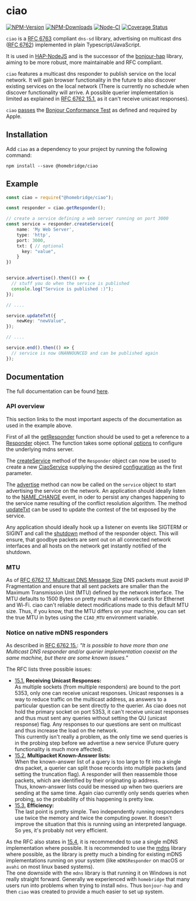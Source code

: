 # ciao

[![NPM-Version](https://badgen.net/npm/v/@homebridge/ciao)](https://www.npmjs.org/package/@homebridge/ciao)
[![NPM-Downloads](https://badgen.net/npm/dt/@homebridge/ciao)](https://www.npmjs.org/package/@homebridge/ciao)
[![Node-CI](https://github.com/homebridge/ciao/workflows/Node-CI/badge.svg)](https://github.com/homebridge/ciao/actions?query=workflow%3ANode-CI)
[![Coverage Status](https://coveralls.io/repos/github/homebridge/ciao/badge.svg?branch=master)](https://coveralls.io/github/homebridge/ciao?branch=master)

`ciao` is a [RFC 6763](https://tools.ietf.org/html/rfc6763) compliant `dns-sd` library,
advertising on multicast dns ([RFC 6762](https://tools.ietf.org/html/rfc6762))
implemented in plain Typescript/JavaScript.

It is used in [HAP-NodeJS](https://github.com/homebridge/HAP-NodeJS) and is the successor of the 
[bonjour-hap](https://github.com/homebridge/bonjour) library, 
aiming to be more robust, more maintainable and RFC compliant.

`ciao` features a multicast dns responder to publish service on the local network.
It will gain browser functionality in the future to also discover existing services on the local network
(There is currently no schedule when discover functionality will arrive. 
A possible querier implementation is limited as explained in [RFC 6762 15.1.](https://tools.ietf.org/html/rfc6762#section-15.1)
as it can't receive unicast responses).

`ciao` [passes](BCT-Results-CIAO-PI-en0.txt) the [Bonjour Conformance Test](https://developer.apple.com/bonjour/)
as defined and required by Apple.

## Installation

Add `ciao` as a dependency to your project by running the following command:

```
npm install --save @homebridge/ciao
```

## Example

```ts
const ciao = require("@homebridge/ciao");

const responder = ciao.getResponder();

// create a service defining a web server running on port 3000
const service = responder.createService({
    name: 'My Web Server',
    type: 'http',
    port: 3000,
    txt: { // optional
      key: "value",
    }
})


service.advertise().then(() => {
  // stuff you do when the service is published
  console.log("Service is published :)");
});

// ....

service.updateTxt({
    newKey: "newValue",
});

// ....

service.end().then(() => {
  // service is now UNANNOUNCED and can be published again
});
```

## Documentation 

The full documentation can be found [here](https://developers.homebridge.io/ciao/globals.html).

### API overview

This section links to the most important aspects of the documentation as used in the example above.

First of all the [getResponder](https://developers.homebridge.io/ciao/globals.html#getresponder) function 
should be used to get a reference to a [Responder](https://developers.homebridge.io/ciao/classes/responder.html) object.
The function takes some optional [options](https://developers.homebridge.io/ciao/interfaces/mdnsserveroptions.html)
to configure the underlying mdns server.

The [createService](https://developers.homebridge.io/ciao/classes/responder.html#createservice) method of the `Responder`
object can now be used to create a new [CiaoService](https://developers.homebridge.io/ciao/classes/ciaoservice.html) 
supplying the desired [configuration](https://developers.homebridge.io/ciao/interfaces/serviceoptions.html)
as the first parameter.

The [advertise](https://developers.homebridge.io/ciao/classes/ciaoservice.html#advertise) method can now be called
on the `service` object to start advertising the service on the network.
An application should ideally listen to the [NAME_CHANGE](https://developers.homebridge.io/ciao/enums/serviceevent.html#name_changed)
event, in oder to persist any changes happening to the service name resulting of the conflict resolution algorithm.
The method [updateTxt](https://developers.homebridge.io/ciao/classes/ciaoservice.html#updatetxt) can be used
to update the contest of the txt exposed by the service.

Any application should ideally hook up a listener on events like SIGTERM or SIGINT and call the 
[shutdown](https://developers.homebridge.io/ciao/classes/responder.html#shutdown) method of the responder object.
This will ensure, that goodbye packets are sent out on all connected network interfaces and all hosts
on the network get instantly notified of the shutdown.

### MTU

As of [RFC 6762 17. Multicast DNS Message Size](https://tools.ietf.org/html/rfc6762#section-17) DNS packets must avoid
IP Fragmentation and ensure that all sent packets are smaller than the Maximum Transmission Unit (MTU) defined by
the network interface. The MTU defaults to 1500 Bytes on pretty much all network cards for Ethernet and Wi-Fi.
ciao can't reliable detect modifications made to this default MTU size. Thus, if you know, that the MTU
differs on your machine, you can set the true MTU in bytes using the `CIAO_MTU` environment variable. 

### Notice on native mDNS responders

As described in [RFC 6762 15.](https://tools.ietf.org/html/rfc6762#section-15):
_"It is possible to have more than one Multicast DNS responder and/or
querier implementation coexist on the same machine, but there are some known issues."_

The RFC lists three possible issues:
 * [15.1.](https://tools.ietf.org/html/rfc6762#section-15.1) **Receiving Unicast Responses:**  
    As multiple sockets (from multiple responders) are bound to the port 5353, only one can receive unicast responses.
    Unicast responses is a way to reduce traffic on the multicast address, as answers to a particular question can be
    sent directly to the querier. As ciao does not hold the primary socket on port 5353, it can't receive unicast responses
    and thus must sent any queries without setting the QU (unicast response) flag. Any responses to our questions are 
    sent on multicast and thus increase the load on the network.  
    This currently isn't really a problem, as the only time we send queries is in the probing step before we 
    advertise a new service (Future query functionality is much more affected).
 * [15.2.](https://tools.ietf.org/html/rfc6762#section-15.2) **Multipacket Known-Answer lists:**  
    When the known-answer list of a query is too large to fit into a single dns packet, a querier can split those
    records into multiple packets (and setting the truncation flag).
    A responder will then reassemble those packets, which are identified by their originating ip address.  
    Thus, known-answer lists could be messed up when two queriers are sending at the same time.
    Again ciao currently only sends queries when probing, so the probability of this happening is pretty low. 
 * [15.3.](https://tools.ietf.org/html/rfc6762#section-15.3) **Efficiency:**  
    The last point is pretty simple. Two independently running responders use twice the memory and twice the computing power.
    It doesn't improve the situation that this is running using an interpreted language.  
    So yes, it's probably not very efficient. 
 
As the RFC also states in [15.4](https://tools.ietf.org/html/rfc6762#section-15.4), it is recommended to use 
a single mDNS implementation where possible. It is recommended to use the [mdns](https://www.npmjs.com/package/mdns)
library where possible, as the library is pretty much a binding for existing mDNS implementations running on your
system (like `mDNSResponder` on macOS or `avahi` on most linux based systems).  
The one downside with the `mdns` library is that running it on Windows is not really straight forward.
Generally we experienced with `homebridge` that many users run into problems when trying to install `mdns`.
Thus `bonjour-hap` and then `ciao` was created to provide a much easier to set up system.
